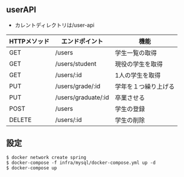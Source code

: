 ## userAPI

+ カレントディレクトリは/user-api

|HTTPメソッド|エンドポイント|機能|
| -- | --| -- |
|GET| /users | 学生一覧の取得 |
|GET| /users/student| 現役の学生を取得 |
|GET| /users/:id | 1人の学生を取得 |
|PUT| /users/grade/:id | 学年を１つ繰り上げる |
|PUT| /users/graduate/:id |卒業させる|
|POST| /users | 学生の登録 |
|DELETE| /users/:id | 学生の削除 |


## 設定
```
$ docker network create spring
$ docker-compose -f infra/mysql/docker-compose.yml up -d
$ docker-compose up 

```
